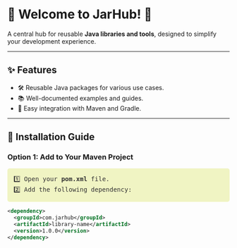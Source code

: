# 🎉 **Welcome to JarHub!** 🚀  
A central hub for reusable **Java libraries and tools**, designed to simplify your development experience.  

---

## ✨ **Features**  
- 🛠️ Reusable Java packages for various use cases.  
- 📚 Well-documented examples and guides.  
- 🚀 Easy integration with Maven and Gradle.

---

## 🔧 **Installation Guide**  

### **Option 1: Add to Your Maven Project**  
<pre style="background-color:#f0f4c3; color:#333; padding:1em; border-radius:5px;">
1️⃣ Open your <b>pom.xml</b> file.  
2️⃣ Add the following dependency:  
</pre>

```xml
<dependency>
  <groupId>com.jarhub</groupId>
  <artifactId>library-name</artifactId>
  <version>1.0.0</version>
</dependency>
